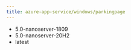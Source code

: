 ```yaml
---
title: azure-app-service/windows/parkingpage
---
```

- 5.0-nanoserver-1809
- 5.0-nanoserver-20H2
- latest
